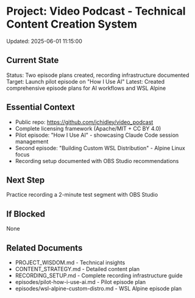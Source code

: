 # Project: Video Podcast - Technical Content Creation System
Updated: 2025-06-01 11:15:00

## Current State
Status: Two episode plans created, recording infrastructure documented
Target: Launch pilot episode on "How I Use AI" 
Latest: Created comprehensive episode plans for AI workflows and WSL Alpine

## Essential Context
- Public repo: https://github.com/jchidley/video_podcast
- Complete licensing framework (Apache/MIT + CC BY 4.0)
- Pilot episode: "How I Use AI" - showcasing Claude Code session management
- Second episode: "Building Custom WSL Distribution" - Alpine Linux focus
- Recording setup documented with OBS Studio recommendations

## Next Step
Practice recording a 2-minute test segment with OBS Studio

## If Blocked
None

## Related Documents
- PROJECT_WISDOM.md - Technical insights
- CONTENT_STRATEGY.md - Detailed content plan
- RECORDING_SETUP.md - Complete recording infrastructure guide
- episodes/pilot-how-i-use-ai.md - Pilot episode plan
- episodes/wsl-alpine-custom-distro.md - WSL Alpine episode plan